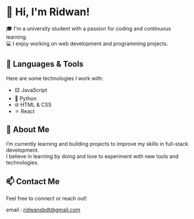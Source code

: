 # 👋 Hi, I'm Ridwan!

🎓 I'm a university student with a passion for coding and continuous learning.  
💻 I enjoy working on web development and programming projects.

## 🔧 Languages & Tools
Here are some technologies I work with:

- 🟨 JavaScript  
- 🐍 Python  
- 🌐 HTML & CSS  
- ⚛️ React

## 🚀 About Me
I’m currently learning and building projects to improve my skills in full-stack development.  
I believe in learning by doing and love to experiment with new tools and technologies.

## 📫 Contact Me
Feel free to connect or reach out!

email : ridwansbdt@gmail.com
